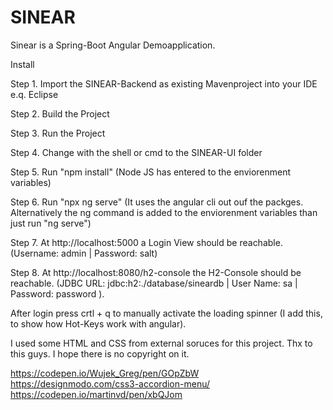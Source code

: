 # SINEAR
Sinear is a Spring-Boot Angular Demoapplication. 


Install

 Step 1. Import the SINEAR-Backend as existing Mavenproject into your IDE e.q. Eclipse
 
 Step 2. Build the Project
 
 Step 3. Run the Project
 
 
 Step 4. Change with the shell or cmd to the SINEAR-UI folder
 
 Step 5. Run "npm install" (Node JS has entered to the enviorenment variables)
 
 Step 6. Run "npx ng serve" (It uses the angular cli out ouf the packges. Alternatively the ng command is added to the enviorenment                variables than just run "ng serve")
 
 
 Step 7. At http://localhost:5000 a Login View should be reachable. (Username: admin | Password: salt)
 
 Step 8. At http://localhost:8080/h2-console the H2-Console should be reachable. (JDBC URL: jdbc:h2:./database/sineardb | User Name: sa            | Password: password ).
 
 
 After login press crtl + q to manually activate the loading spinner (I add this, to show how Hot-Keys work with angular).
 
 I used some HTML and CSS from external soruces for this project. Thx to this guys. I hope there is no copyright on it.
 
 https://codepen.io/Wujek_Greg/pen/GOpZbW
 https://designmodo.com/css3-accordion-menu/
 https://codepen.io/martinvd/pen/xbQJom
 
